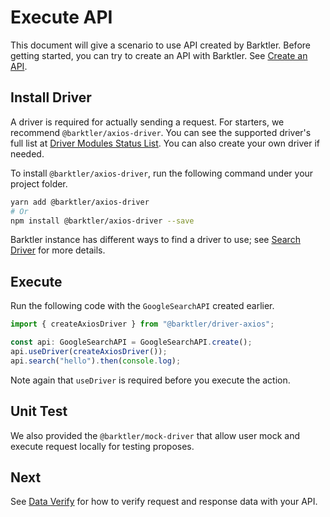 # Execute API

This document will give a scenario to use API created by Barktler. Before getting started, you can try to create an API with Barktler. See [Create an API](./create-an-api).

## Install Driver

A driver is required for actually sending a request. For starters, we recommend `@barktler/axios-driver`. You can see the supported driver's full list at [Driver Modules Status List](../modules/driver). You can also create your own driver if needed.

To install `@barktler/axios-driver`, run the following command under your project folder.

```sh
yarn add @barktler/axios-driver
# Or
npm install @barktler/axios-driver --save
```

Barktler instance has different ways to find a driver to use; see [Search Driver](../document/search-driver) for more details.

## Execute

Run the following code with the `GoogleSearchAPI` created earlier.

```ts
import { createAxiosDriver } from "@barktler/driver-axios";

const api: GoogleSearchAPI = GoogleSearchAPI.create();
api.useDriver(createAxiosDriver());
api.search("hello").then(console.log);
```

Note again that `useDriver` is required before you execute the action.

## Unit Test

We also provided the `@barktler/mock-driver` that allow user mock and execute request locally for testing proposes.

## Next

See [Data Verify](./data-verify) for how to verify request and response data with your API.
